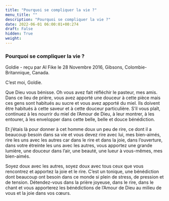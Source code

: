```yaml
---
title: "Pourquoi se compliquer la vie ?"
menu_title: ""
description: "Pourquoi se compliquer la vie ?"
date: 2022-06-01 06:00:01+00:274
draft: False
hidden: True
weight:
---
```

### Pourquoi se compliquer la vie ?

Goldie - reçu par Al Fike le 28 Novembre 2016, Gibsons, Colombie-Britannique, Canada.

C’est moi, Goldie.

Que Dieu vous bénisse. Oh vous avez fait réfléchir le pasteur, mes amis. Dans ce lieu de prière, vous avez apporté une douceur à cette pièce mais ces gens sont habitués au sucre et vous avez apporté du miel. Ils doivent être habitués à cette saveur et à cette douceur particulière. S’il vous plaît, continuez à les nourrir du miel de l’Amour de Dieu, à leur montrer, à les entourer, à les envelopper dans cette belle, belle et douce bénédiction.

Et j’étais là pour donner à cet homme doux un peu de rire, ce dont il a beaucoup besoin dans sa vie et vous devez rire avec lui, mes bien-aimés, rire les uns avec les autres car dans le rire et dans la joie, dans l’ouverture, dans votre étreinte les uns avec les autres, vous apportez une grande lumière, une douceur dans l’air, une beauté, une lueur à vous-mêmes, mes bien-aimés.

Soyez doux avec les autres, soyez doux avec tous ceux que vous rencontrez et apportez la joie et le rire. C’est un tonique, une bénédiction dont beaucoup ont besoin dans ce monde si plein de stress, de pression et de tension. Détendez-vous dans la prière joyeuse, dans le rire, dans le chant et vous apporterez les bénédictions de l’Amour de Dieu au milieu de vous et la joie dans vos cœurs.
